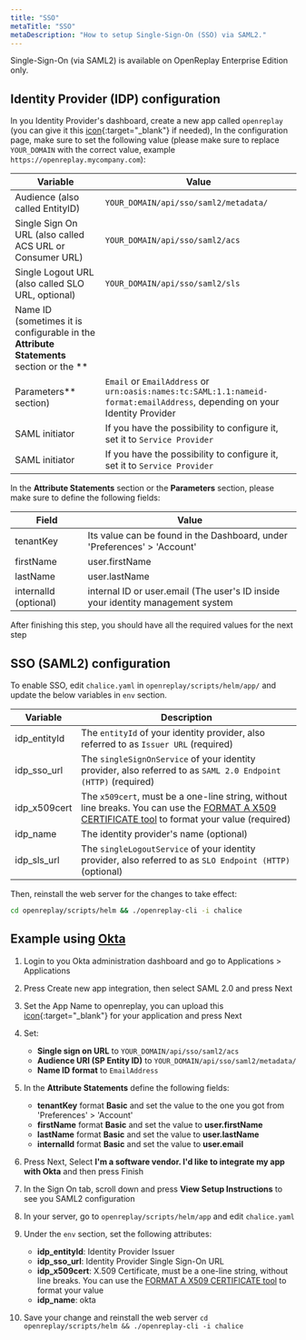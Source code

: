 ```yaml
---
title: "SSO"
metaTitle: "SSO"
metaDescription: "How to setup Single-Sign-On (SSO) via SAML2."
---
```


Single-Sign-On (via SAML2) is available on OpenReplay Enterprise Edition only.

## Identity Provider (IDP) configuration

In you Identity Provider's dashboard, create a new app called `openreplay` (you can give it
this [icon](../static/favicon.png){:target="_blank"} if needed), In the configuration page, make sure to set the
following value (please make sure to replace `YOUR_DOMAIN` with the correct value,
example `https://openreplay.mycompany.com`):

| Variable | Value |
|----------|-------------|
| Audience (also called EntityID) | `YOUR_DOMAIN/api/sso/saml2/metadata/`|
| Single Sign On URL (also called ACS URL or Consumer URL) | `YOUR_DOMAIN/api/sso/saml2/acs` |
| Single Logout URL (also called SLO URL, optional) | `YOUR_DOMAIN/api/sso/saml2/sls` |
| Name ID (sometimes it is configurable in the **Attribute Statements** section or the **
Parameters** section) | `Email` or `EmailAddress` or `urn:oasis:names:tc:SAML:1.1:nameid-format:emailAddress`, depending on your Identity Provider |
| SAML initiator | If you have the possibility to configure it, set it to `Service Provider` |
| SAML initiator | If you have the possibility to configure it, set it to `Service Provider` |

In the **Attribute Statements** section or the **Parameters** section, please make sure to define the following fields:

| Field | Value |
|----------|-------------|
| tenantKey | Its value can be found in the Dashboard, under 'Preferences' > 'Account' |
| firstName | user.firstName |
| lastName |  user.lastName |
| internalId (optional) | internal ID or user.email (The user's ID inside your identity management system |

After finishing this step, you should have all the required values for the next step

## SSO (SAML2) configuration

To enable SSO, edit `chalice.yaml` in `openreplay/scripts/helm/app/` and update the below variables in `env` section.

| Variable | Description |
|----------|-------------|
| idp_entityId | The `entityId` of your identity provider, also referred to as `Issuer URL` (required) |
| idp_sso_url | The `singleSignOnService` of your identity provider, also referred to as `SAML 2.0 Endpoint (HTTP)` (required)|
| idp_x509cert | The `x509cert`, must be a one-line string, without line breaks. You can use the [FORMAT A X509 CERTIFICATE tool](https://www.samltool.com/format_x509cert.php) to format your value (required) |
| idp_name | The identity provider's name (optional) |
| idp_sls_url | The `singleLogoutService` of your identity provider, also referred to as `SLO Endpoint (HTTP)` (optional) |

Then, reinstall the web server for the changes to take effect:

```bash
cd openreplay/scripts/helm && ./openreplay-cli -i chalice
```


## Example using [Okta](https://okta.com)

1. Login to you Okta administration dashboard and go to Applications > Applications
2. Press Create new app integration, then select SAML 2.0 and press Next
3. Set the App Name to openreplay, you can upload this [icon](../static/favicon.png){:target="_blank"} for your
   application and press Next
4. Set:
    - **Single sign on URL** to `YOUR_DOMAIN/api/sso/saml2/acs`
    - **Audience URI (SP Entity ID)** to `YOUR_DOMAIN/api/sso/saml2/metadata/`
    - **Name ID format** to `EmailAddress`
5. In the **Attribute Statements** define the following fields:
    - **tenantKey** format **Basic** and set the value to the one you got from 'Preferences' > 'Account'
    - **firstName** format **Basic** and set the value to **user.firstName**
    - **lastName** format **Basic** and set the value to **user.lastName**
    - **internalId** format **Basic** and set the value to **user.email**
   
6. Press Next, Select **I'm a software vendor. I'd like to integrate my app with Okta** and then press Finish
7. In the Sign On tab, scroll down and press **View Setup Instructions** to see you SAML2 configuration
8. In your server, go to `openreplay/scripts/helm/app` and edit `chalice.yaml`
9. Under the `env` section, set the following attributes:
   - **idp_entityId**: Identity Provider Issuer
   - **idp_sso_url**: Identity Provider Single Sign-On URL
   - **idp_x509cert**: X.509 Certificate, must be a one-line string, without line breaks. You can use the [FORMAT A X509 CERTIFICATE tool](https://www.samltool.com/format_x509cert.php) to format your value 
   - **idp_name**: okta
10. Save your change and reinstall the web server `cd openreplay/scripts/helm && ./openreplay-cli -i chalice`